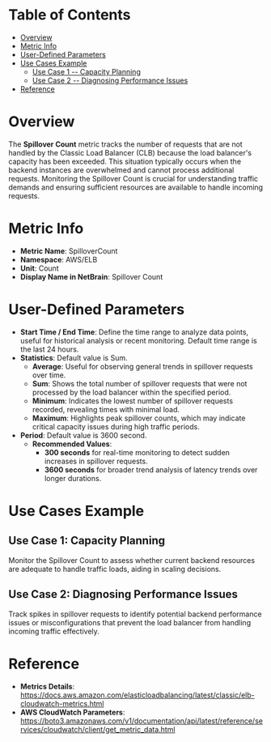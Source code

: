 # Table of Contents
- [Overview](#overview)
- [Metric Info](#metric-info)
- [User-Defined Parameters](#user-defined-parameters)
- [Use Cases Example](#example)
    - [Use Case 1 -- Capacity Planning](#example-1) 
    - [Use Case 2 -- Diagnosing Performance Issues](#example-2)
- [Reference](#reference)

# Overview <a name="overview"></a>
The <b>Spillover Count</b> metric tracks the number of requests that are not handled by the Classic Load Balancer (CLB) because the load balancer's capacity has been exceeded. This situation typically occurs when the backend instances are overwhelmed and cannot process additional requests. Monitoring the Spillover Count is crucial for understanding traffic demands and ensuring sufficient resources are available to handle incoming requests.

# Metric Info <a name="metric-info"></a>
* <b>Metric Name</b>: SpilloverCount
* <b>Namespace</b>: AWS/ELB
* <b>Unit</b>: Count
* <b>Display Name in NetBrain</b>: Spillover Count

# User-Defined Parameters <a name="user-defined-parameters"></a>
* <b>Start Time / End Time</b>: Define the time range to analyze data points, useful for historical analysis or recent monitoring. Default time range is the last 24 hours.
* <b>Statistics</b>: Default value is Sum.
  * <b>Average</b>: Useful for observing general trends in spillover requests over time.
  * <b>Sum</b>: Shows the total number of spillover requests that were not processed by the load balancer within the specified period.
  * <b>Minimum</b>: Indicates the lowest number of spillover requests recorded, revealing times with minimal load.
  * <b>Maximum</b>: Highlights peak spillover counts, which may indicate critical capacity issues during high traffic periods.
* <b>Period</b>: Default value is 3600 second.
  * <b>Recommended Values</b>:
    * <b>300 seconds</b> for real-time monitoring to detect sudden increases in spillover requests.
    * <b>3600 seconds</b> for broader trend analysis of latency trends over longer durations.

# Use Cases Example <a name="example"></a>
## Use Case 1: Capacity Planning <a name="example-1"></a>
Monitor the Spillover Count to assess whether current backend resources are adequate to handle traffic loads, aiding in scaling decisions.


## Use Case 2: Diagnosing Performance Issues <a name="example-2"></a>
Track spikes in spillover requests to identify potential backend performance issues or misconfigurations that prevent the load balancer from handling incoming traffic effectively.




# Reference <a name="reference"></a>
* <b>Metrics Details</b>: https://docs.aws.amazon.com/elasticloadbalancing/latest/classic/elb-cloudwatch-metrics.html
* <b>AWS CloudWatch Parameters</b>: https://boto3.amazonaws.com/v1/documentation/api/latest/reference/services/cloudwatch/client/get_metric_data.html